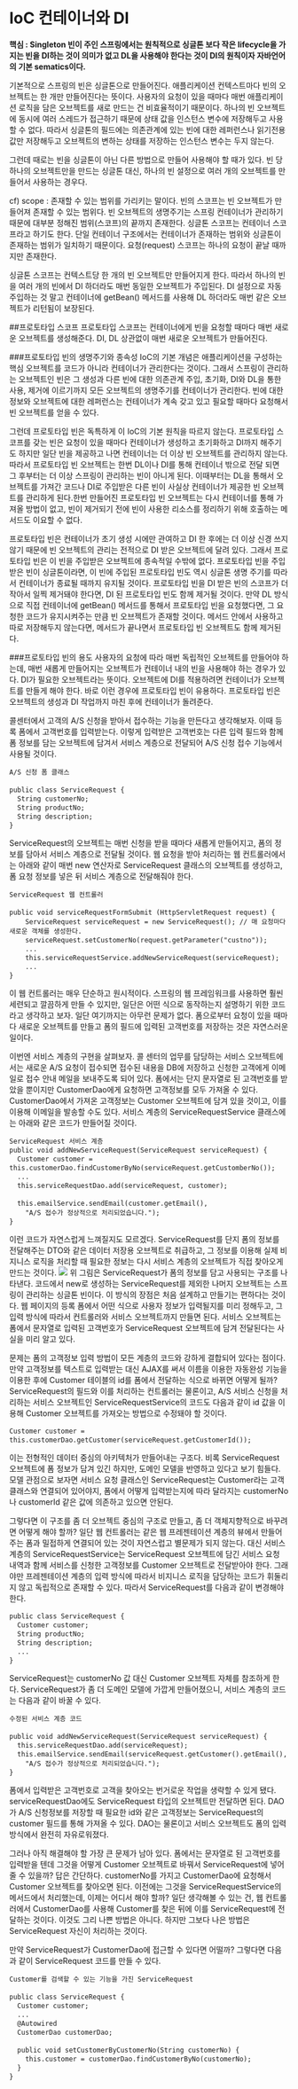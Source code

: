 # IoC 컨테이너와 DI
**핵심 : Singleton 빈이 주인 스프링에서는 원칙적으로 싱글톤 보다 작은 lifecycle을 가지는 빈을 DI하는 것이 의미가 없고 DL을 사용해야 한다는 것이 DI의 원칙이자 자바언어의 기본 sematics이다.**<br>

기본적으로 스프링의 빈은 싱글톤으로 만들어진다. 애플리케이션 컨텍스트마다 빈의 오브젝트는 한 개만 만들어진다는 뜻이다. 사용자의 요청이 있을 때마다 매번 애플리케이션 로직을 담은 오브젝트를 새로 만드는 건 비효율적이기 때문이다. 하나의 빈 오브젝트에 동시에 여러 스레드가 접근하기 때문에 상태 값을 인스턴스 변수에 저장해두고 사용할 수 없다. 따라서 싱글톤의 필드에는 의존관계에 있는 빈에 대한 레퍼런스나 읽기전용 값만 저장해두고 오브젝트의 변하는 상태를 저장하는 인스턴스 변수는 두지 않는다.<br>

그런데 때로는 빈을 싱글톤이 아닌 다른 방법으로 만들어 사용해야 할 때가 있다. 빈 당 하나의 오브젝트만을 만드는 싱글톤 대신, 하나의 빈 설정으로 여러 개의 오브젝트를 만들어서 사용하는 경우다.<br>

cf) scope : 존재할 수 있는 범위를 가리키는 말이다. 빈의 스코프는 빈 오브젝트가 만들어져 존재할 수 있는 범위다. 빈 오브젝트의 생명주기는 스프링 컨테이너가 관리하기 때문에 대부분 정해진 범위(스코프)의 끝까지 존재한다. 싱글톤 스코프는 컨테이너 스코프라고 하기도 한다. 단일 컨테이너 구조에서는 컨테이너가 존재하는 범위와 싱글톤이 존재하는 범위가 일치하기 때문이다. 요청(request) 스코프는 하나의 요청이 끝날 때까지만 존재한다.<br>

싱글톤 스코프는 컨텍스트당 한 개의 빈 오브젝트만 만들어지게 한다. 따라서 하나의 빈을 여러 개의 빈에서 DI 하더라도 매번 동일한 오브젝트가 주입된다. DI 설정으로 자동주입하는 것 말고 컨테이너에 getBean() 메서드를 사용해 DL 하더라도 매번 같은 오브젝트가 리턴됨이 보장된다.<br>

##프로토타입 스코프
프로토타입 스코프는 컨테이너에게 빈을 요청할 때마다 매번 새로운 오브젝트를 생성해준다. DI, DL 상관없이 매번 새로운 오브젝트가 만들어진다.<br>

###프로토타입 빈의 생명주기와 종속성
IoC의 기본 개념은 애플리케이션을 구성하는 핵심 오브젝트를 코드가 아니라 컨테이너가 관리한다는 것이다. 그래서 스프링이 관리하는 오브젝트인 빈은 그 생성과 다른 빈에 대한 의존관계 주입, 초기화, DI와 DL을 통한 사용, 제거에 이르기까지 모든 오브젝트의 생명주기를 컨테이너가 관리한다. 빈에 대한 정보와 오브젝트에 대한 레퍼런스는 컨테이너가 계속 갖고 있고 필요할 때마다 요청해서 빈 오브젝트를 얻을 수 있다.<br>

그런데 프로토타입 빈은 독특하게 이 IoC의 기본 원칙을 따르지 않는다. 프로토타입 스코프를 갖는 빈은 요청이 있을 때마다 컨테이너가 생성하고 초기화하고 DI까지 해주기도 하지만 일단 빈을 제공하고 나면 컨테이너는 더 이상 빈 오브젝트를 관리하지 않는다. 따라서 프로토타입 빈 오브젝트는 한번 DL이나 DI를 통해 컨테이너 밖으로 전달 되면 그 후부터는 더 이상 스프링이 관리하는 빈이 아니게 된다. 이때부터는 DL을 통해서 오브젝트를 가져간 코드나 DI로 주입받은 다른 빈이 사실상 컨테이너가 제공한 빈 오브젝트를 관리하게 된다.한번 만들어진 프로토타입 빈 오브젝트는 다시 컨테이너를 통해 가져올 방법이 없고, 빈이 제거되기 전에 빈이 사용한 리소스를 정리하기 위해 호출하는 메서드도 이요할 수 없다.<br>

프로토타입 빈은 컨테이너가 초기 생성 시에만 관여하고 DI 한 후에는 더 이상 신경 쓰지 않기 때문에 빈 오브젝트의 관리는 전적으로 DI 받은 오브젝트에 달려 있다. 그래서 프로토타입 빈은 이 빈을 주입받은 오브젝트에 종속적일 수밖에 없다. 프로토타입 빈을 주입받은 빈이 싱글톤이라면, 이 빈에 주입된 프로토타입 빈도 역시 싱글톤 생명 주기를 따라서 컨테이너가 종료될 때까지 유지될 것이다. 프로토타입 빈을 DI 받은 빈의 스코프가 더 작아서 일찍 제거돼야 한다면, DI 된 프로토타입 빈도 함께 제거될 것이다. 만약 DL 방식으로 직접 컨테이너에 getBean() 메서드를 통해서 프로토타입 빈을 요청했다면, 그 요청한 코드가 유지시켜주는 만큼 빈 오브젝트가 존재할 것이다. 메서드 안에서 사용하고 따로 저장해두지 않는다면, 메서드가 끝나면서 프로토타입 빈 오브젝트도 함께 제거된다.

###프로토타입 빈의 용도
사용자의 요청에 따라 매번 독립적인 오브젝트를 만들어야 하는데, 매번 새롭게 만들어지는 오브젝트가 컨테이너 내의 빈을 사용해야 하는 경우가 있다. DI가 필요한 오브젝트라는 뜻이다. 오브젝트에 DI를 적용하려면 컨테이너가 오브젝트를 만들게 해야 한다. 바로 이런 경우에 프로토타입 빈이 유용하다. 프로토타입 빈은 오브젝트의 생성과 DI 작업까지 마친 후에 컨테이너가 돌려준다.<br>

콜센터에서 고객의 A/S 신청을 받아서 접수하는 기능을 만든다고 생각해보자. 이때 등록 폼에서 고객번호를 입력받는다. 이렇게 입력받은 고객번호는 다른 입력 필드와 함께 폼 정보를 담는 오브젝트에 담겨서 서비스 계층으로 전달되어 A/S 신청 접수 기능에서 사용될 것이다.
```
A/S 신청 폼 클래스

public class ServiceRequest {
  String customerNo;
  String productNo;
  String description;
}
```
ServiceRequest의 오브젝트는 매번 신청을 받을 때마다 새롭게 만들어지고, 폼의 정보를 담아서 서비스 계층으로 전달될 것이다. 웹 요청을 받아 처리하는 웹 컨트롤러에서는 아래와 같이 매번 new 연산자로 ServiceRequest 클래스의 오브젝트를 생성하고, 폼 요청 정보를 넣은 뒤 서비스 계층으로 전달해줘야 한다.
```
ServiceRequest 웹 컨트롤러 

public void serviceRequestFormSubmit (HttpServletRequest request) {
    ServiceRequest serviceRequest = new ServiceRequest(); // 매 요청마다 새로운 객체를 생성한다.
    serviceRequest.setCustomerNo(request.getParameter("custno"));
    ...
    this.serviceRequestService.addNewServiceRequest(serviceRequest);
    ...
}
```
이 웹 컨트롤러는 매우 단순하고 원시적이다. 스프링의 웹 프레임워크를 사용하면 훨씬 세련되고 깔끔하게 만들 수 있지만, 일단은 어떤 식으로 동작하는지 설명하기 위한 코드라고 생각하고 보자. 일단 여기까지는 아무런 문제가 없다. 폼으로부터 요청이 있을 때마다 새로운 오브젝트를 만들고 폼의 필드에 입력된 고객번호를 저장하는 것은 자연스러운 일이다. <br>

이번엔 서비스 계층의 구현을 살펴보자. 콜 센터의 업무를 담당하는 서비스 오브젝트에서는 새로운 A/S 요청이 접수되면 접수된 내용을 DB에 저장하고 신청한 고객에게 이메일로 접수 안내 메일을 보내주도록 되어 있다. 폼에서는 단지 문자열로 된 고객번호를 받았을 뿐이지만 CustomerDao에게 요청하면 고객정보를 모두 가져올 수 있다. CustomerDao에서 가져온 고객정보는 Customer 오브젝트에 담겨 있을 것이고, 이를 이용해 이메일을 발송할 수도 있다. 서비스 계층의 ServiceRequestService 클래스에는 아래와 같은 코드가 만들어질 것이다.
```
ServiceRequest 서비스 계층
public void addNewServiceRequest(ServiceRequest serviceRequest) {
  Customer customer = this.customerDao.findCustomerByNo(serviceRequest.getCustomberNo());
  ...
  this.serviceRequestDao.add(serviceRequest, customer);
  
  this.emailService.sendEmail(customer.getEmail(), 
    "A/S 접수가 정상적으로 처리되었습니다.");
}
```
이런 코드가 자연스럽게 느껴질지도 모르겠다. ServiceRequest를 단지 폼의 정보를 전달해주는 DTO와 같은 데이터 저장용 오브젝트로 취급하고, 그 정보를 이용해 실제 비지니스 로직을 처리할 때 필요한 정보는 다시 서비스 계층의 오브젝트가 직접 찾아오게 만드는 것이다.
![](오브젝트사용방식.jpg)
위 그림은 ServiceRequest가 폼의 정보를 담고 사용되는 구조를 나타낸다. 코드에서 new로 생성하는 ServiceRequest를 제외한 나머지 오브젝트는 스프링이 관리하는 싱글톤 빈이다. 이 방식의 장점은 처음 설계하고 만들기는 편하다는 것이다. 웹 페이지의 등록 폼에서 어떤 식으로 사용자 정보가 입력될지를 미리 정해두고, 그 입력 방식에 따라서 컨트롤러와 서비스 오브젝트까지 만들면 된다. 서비스 오브젝트는 폼에서 문자열로 입력된 고객번호가 ServiceRequest 오브젝트에 담겨 전달된다는 사실을 미리 알고 있다.<br>

문제는 폼의 고객정보 입력 방법이 모든 계층의 코드와 강하게 결합되어 있다는 점이다. 만약 고객정보를 텍스트로 입력받는 대신 AJAX를 써서 이름을 이용한 자동완성 기능을 이용한 후에 Customer 테이블의 id를 폼에서 전달하는 식으로 바뀌면 어떻게 될까? ServiceRequest의 필드와 이를 처리하는 컨트롤러는 물론이고, A/S 서비스 신청을 처리하는 서비스 오브젝트인 ServiceRequestService의 코드도 다음과 같이 id 값을 이용해 Customer 오브젝트를 가져오는 방법으로 수정돼야 할 것이다.
```
Customer customer =  this.customerDao.getCustomer(serviceRequest.getCustomerId());
```
이는 전형적인 데이터 중심의 아키텍처가 만들어내는 구조다. 비록 ServiceRequest 오브젝트에 폼 정보가 담겨 있긴 하지만, 도메인 모델을 반영하고 있다고 보기 힘들다. 모델 관점으로 보자면 서비스 요청 클래스인 ServiceRequest는 Customer라는 고객 클래스와 연결되어 있어야지, 폼에서 어떻게 입력받는지에 따라 달라지는 customerNo나 customerId 같은 값에 의존하고 있으면 안된다.<br>

그렇다면 이 구조를 좀 더 오브젝트 중심의 구조로 만들고, 좀 더 객체지향적으로 바꾸려면 어떻게 해야 할까? 일단 웹 컨트롤러는 같은 웹 프레젠테이션 계층의 뷰에서 만들어주는 폼과 밀접하게 연결되어 있는 것이 자연스럽고 별문제가 되지 않는다. 대신 서비스 계층의 ServiceRequestService는 ServiceRequest 오브젝트에 담긴 서비스 요청 내역과 함께 서비스를 신청한 고객정보를 Customer 오브젝트로 전달받아야 한다. 그래야만 프레젠테이션 계층의 입력 방식에 따라서 비지니스 로직을 담당하는 코드가 휘둘리지 않고 독립적으로 존재할 수 있다. 따라서 ServiceRequest를 다음과 같이 변경해야 한다.
```
public class ServiceRequest {
  Customer customer;
  String productNo;
  String description;
  ...
}
```
ServiceRequest는 customerNo 값 대신 Customer 오브젝트 자체를 참조하게 한다. ServiceRequest가 좀 더 도메인 모델에 가깝게 만들어졌으니, 서비스 계층의 코드는 다음과 같이 바꿀 수 있다.
```
수정된 서비스 계층 코드

public void addNewServiceRequest(ServiceRequest serviceRequest) {
  this.serviceRequestDao.add(serviceRequest);
  this.emailService.sendEmail(serviceRequest.getCustomer().getEmail(),
    "A/S 접수가 정상적으로 처리되었습니다.");
}
```
폼에서 입력받은 고객번호로 고객을 찾아오는 번거로운 작업을 생략할 수 있게 됐다. serviceRequestDao에도 ServiceRequest 타입의 오브젝트만 전달하면 된다. DAO가 A/S 신청정보를 저장할 때 필요한 id와 같은 고객정보는 ServiceRequest의 customer 필드를 통해 가져올 수 있다. DAO는 물론이고 서비스 오브젝트도 폼의 입력방식에서 완전히 자유로워졌다.<br>

그러나 아직 해결해야 할 가장 큰 문제가 남아 있다. 폼에서는 문자열로 된 고객번호를 입력받을 텐데 그것을 어떻게 Customer 오브젝트로 바꿔서 ServiceRequest에 넣어 줄 수 있을까? 답은 간단하다. customerNo를 가지고 CustomerDao에 요청해서 Customer 오브젝트를 찾아오면 된다. 이전에는 그것을 ServiceRequestService의 메서드에서 처리했는데, 이제는 어디서 해야 할까? 일단 생각해볼 수 있는 건, 웹 컨트롤러에서 CustomerDao를 사용해 Customer를 찾은 뒤에 이를 ServiceRequest에 전달하는 것이다. 이것도 그리 나쁜 방법은 아니다. 하지만 그보다 나은 방법은 ServiceRequest 자신이 처리하는 것이다.<br>

만약 ServiceRequest가 CustomerDao에 접근할 수 있다면 어떨까? 그렇다면 다음과 같이 ServiceRequest 코드를 만들 수 있다.
```
Customer를 검색할 수 있는 기능을 가진 ServiceRequest

public class ServiceRequest {
  Customer customer;
  ...
  @Autowired
  CustomerDao customerDao; 
  
  public void setCustomerByCustomerNo(String customerNo) {
    this.customer = customerDao.findCustomerByNo(customerNo);
  }
}
```
